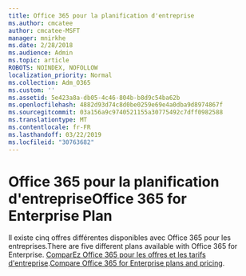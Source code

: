 ```yaml
---
title: Office 365 pour la planification d'entreprise
ms.author: cmcatee
author: cmcatee-MSFT
manager: mnirkhe
ms.date: 2/28/2018
ms.audience: Admin
ms.topic: article
ROBOTS: NOINDEX, NOFOLLOW
localization_priority: Normal
ms.collection: Adm_O365
ms.custom: ''
ms.assetid: 5e423a8a-db05-4c46-804b-b8d9c54ba62b
ms.openlocfilehash: 4882d93d74c8d0be0259e69e4a0dba9d8974867f
ms.sourcegitcommit: 03a156a9c9740521155a30775492c7dff0982588
ms.translationtype: MT
ms.contentlocale: fr-FR
ms.lasthandoff: 03/22/2019
ms.locfileid: "30763682"
---
```

# <a name="office-365-for-enterprise-plan"></a><span data-ttu-id="b2e42-102">Office 365 pour la planification d'entreprise</span><span class="sxs-lookup"><span data-stu-id="b2e42-102">Office 365 for Enterprise Plan</span></span>

<span data-ttu-id="b2e42-103">Il existe cinq offres différentes disponibles avec Office 365 pour les entreprises.</span><span class="sxs-lookup"><span data-stu-id="b2e42-103">There are five different plans available with Office 365 for Enterprise.</span></span> <span data-ttu-id="b2e42-104">[ComparEz Office 365 pour les offres et les tarifs d'entreprise](https://products.office.com/business/compare-more-office-365-for-business-plans).</span><span class="sxs-lookup"><span data-stu-id="b2e42-104">[Compare Office 365 for Enterprise plans and pricing](https://products.office.com/business/compare-more-office-365-for-business-plans).</span></span>
  

